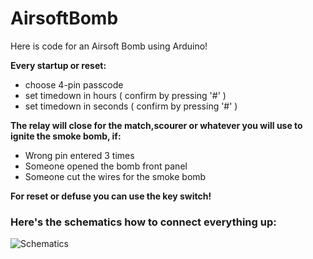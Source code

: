 # AirsoftBomb

Here is code for an Airsoft Bomb using Arduino!

**Every startup or reset:**
* choose 4-pin passcode
* set timedown in hours   ( confirm by pressing '#' ) 
* set timedown in seconds ( confirm by pressing '#' ) 

**The relay will close for the match,scourer or whatever you will use to ignite the smoke bomb, if:**
* Wrong pin entered 3 times
* Someone opened the bomb front panel
* Someone cut the wires for the smoke bomb

**For reset or defuse you can use the key switch!**

### Here's the schematics how to connect everything up:
![Schematics](https://i.imgur.com/tNbkopz.png)
